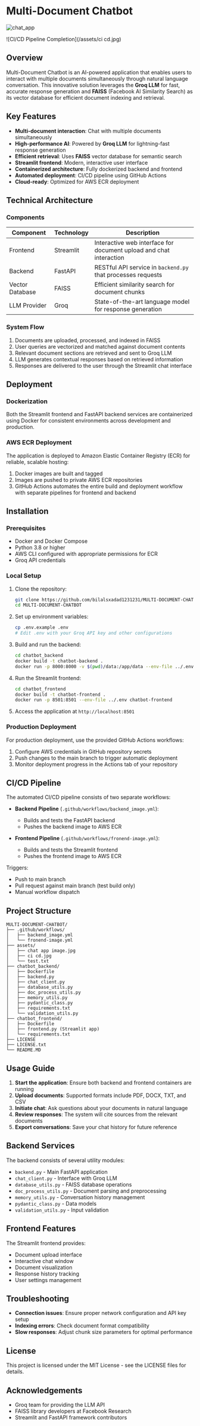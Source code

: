 # Multi-Document Chatbot

![chat_app](https://github.com/bilalsxadad1231231/MULTI-DOCUMENT-CHATBOT/blob/main/assets/chat%20app%20image.jpg)

![CI/CD Pipeline Completion](/assets/ci cd.jpg)

## Overview

Multi-Document Chatbot is an AI-powered application that enables users to interact with multiple documents simultaneously through natural language conversation. This innovative solution leverages the **Groq LLM** for fast, accurate response generation and **FAISS** (Facebook AI Similarity Search) as its vector database for efficient document indexing and retrieval.

## Key Features

- **Multi-document interaction**: Chat with multiple documents simultaneously
- **High-performance AI**: Powered by **Groq LLM** for lightning-fast response generation
- **Efficient retrieval**: Uses **FAISS** vector database for semantic search
- **Streamlit frontend**: Modern, interactive user interface
- **Containerized architecture**: Fully dockerized backend and frontend
- **Automated deployment**: CI/CD pipeline using GitHub Actions
- **Cloud-ready**: Optimized for AWS ECR deployment

## Technical Architecture

### Components

| Component | Technology | Description |
|-----------|------------|-------------|
| Frontend | Streamlit | Interactive web interface for document upload and chat interaction |
| Backend | FastAPI | RESTful API service in `backend.py` that processes requests |
| Vector Database | FAISS | Efficient similarity search for document chunks |
| LLM Provider | Groq | State-of-the-art language model for response generation |

### System Flow

1. Documents are uploaded, processed, and indexed in FAISS
2. User queries are vectorized and matched against document contents
3. Relevant document sections are retrieved and sent to Groq LLM
4. LLM generates contextual responses based on retrieved information
5. Responses are delivered to the user through the Streamlit chat interface

## Deployment

### Dockerization

Both the Streamlit frontend and FastAPI backend services are containerized using Docker for consistent environments across development and production.

### AWS ECR Deployment

The application is deployed to Amazon Elastic Container Registry (ECR) for reliable, scalable hosting:

1. Docker images are built and tagged
2. Images are pushed to private AWS ECR repositories
3. GitHub Actions automates the entire build and deployment workflow with separate pipelines for frontend and backend

## Installation

### Prerequisites

- Docker and Docker Compose
- Python 3.8 or higher
- AWS CLI configured with appropriate permissions for ECR
- Groq API credentials

### Local Setup

1. Clone the repository:
   ```bash
   git clone https://github.com/bilalsxadad1231231/MULTI-DOCUMENT-CHATBOT.git
   cd MULTI-DOCUMENT-CHATBOT
   ```

2. Set up environment variables:
   ```bash
   cp .env.example .env
   # Edit .env with your Groq API key and other configurations
   ```

3. Build and run the backend:
   ```bash
   cd chatbot_backend
   docker build -t chatbot-backend .
   docker run -p 8000:8000 -v $(pwd)/data:/app/data --env-file ../.env chatbot-backend
   ```

4. Run the Streamlit frontend:
   ```bash
   cd chatbot_frontend
   docker build -t chatbot-frontend .
   docker run -p 8501:8501 --env-file ../.env chatbot-frontend
   ```

5. Access the application at `http://localhost:8501`

### Production Deployment

For production deployment, use the provided GitHub Actions workflows:

1. Configure AWS credentials in GitHub repository secrets
2. Push changes to the main branch to trigger automatic deployment
3. Monitor deployment progress in the Actions tab of your repository

## CI/CD Pipeline

The automated CI/CD pipeline consists of two separate workflows:

- **Backend Pipeline** (`.github/workflows/backend_image.yml`):
  - Builds and tests the FastAPI backend
  - Pushes the backend image to AWS ECR

- **Frontend Pipeline** (`.github/workflows/fronend-image.yml`):
  - Builds and tests the Streamlit frontend
  - Pushes the frontend image to AWS ECR

Triggers:
- Push to main branch
- Pull request against main branch (test build only)
- Manual workflow dispatch

## Project Structure

```
MULTI-DOCUMENT-CHATBOT/
├── .github/workflows/
│   ├── backend_image.yml
│   └── fronend-image.yml
├── assets/
│   ├── chat app image.jpg
│   ├── ci cd.jpg
│   └── test.txt
├── chatbot_backend/
│   ├── Dockerfile
│   ├── backend.py
│   ├── chat_client.py
│   ├── database_utils.py
│   ├── doc_process_utils.py
│   ├── memory_utils.py
│   ├── pydantic_class.py
│   ├── requirements.txt
│   └── validation_utils.py
├── chatbot_frontend/
│   ├── Dockerfile
│   ├── frontend.py (Streamlit app)
│   └── requirements.txt
├── LICENSE
├── LICENSE.txt
└── README.MD
```

## Usage Guide

1. **Start the application**: Ensure both backend and frontend containers are running
2. **Upload documents**: Supported formats include PDF, DOCX, TXT, and CSV
3. **Initiate chat**: Ask questions about your documents in natural language
4. **Review responses**: The system will cite sources from the relevant documents
5. **Export conversations**: Save your chat history for future reference

## Backend Services

The backend consists of several utility modules:
- `backend.py` - Main FastAPI application
- `chat_client.py` - Interface with Groq LLM
- `database_utils.py` - FAISS database operations
- `doc_process_utils.py` - Document parsing and preprocessing
- `memory_utils.py` - Conversation history management
- `pydantic_class.py` - Data models
- `validation_utils.py` - Input validation

## Frontend Features

The Streamlit frontend provides:
- Document upload interface
- Interactive chat window
- Document visualization
- Response history tracking
- User settings management

## Troubleshooting

- **Connection issues**: Ensure proper network configuration and API key setup
- **Indexing errors**: Check document format compatibility
- **Slow responses**: Adjust chunk size parameters for optimal performance

## License

This project is licensed under the MIT License - see the LICENSE files for details.

## Acknowledgements

- Groq team for providing the LLM API
- FAISS library developers at Facebook Research
- Streamlit and FastAPI framework contributors

